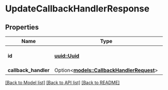 # UpdateCallbackHandlerResponse

## Properties

Name | Type | Description | Notes
------------ | ------------- | ------------- | -------------
**id** | [**uuid::Uuid**](uuid::Uuid.md) | The unique identifier of the API key | 
**callback_handler** | Option<[**models::CallbackHandlerRequest**](CallbackHandlerRequest.md)> |  | [optional]

[[Back to Model list]](../README.md#documentation-for-models) [[Back to API list]](../README.md#documentation-for-api-endpoints) [[Back to README]](../README.md)


